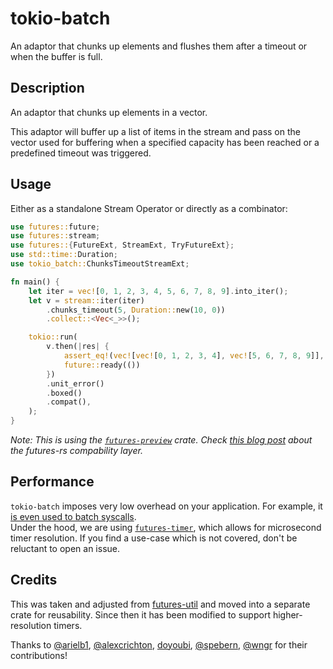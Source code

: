# tokio-batch

An adaptor that chunks up elements and flushes them after a timeout or when the buffer is full.

## Description

An adaptor that chunks up elements in a vector.

This adaptor will buffer up a list of items in the stream and pass on the
vector used for buffering when a specified capacity has been reached
or a predefined timeout was triggered.

## Usage

Either as a standalone Stream Operator or directly as a combinator:
```rust
use futures::future;
use futures::stream;
use futures::{FutureExt, StreamExt, TryFutureExt};
use std::time::Duration;
use tokio_batch::ChunksTimeoutStreamExt;

fn main() {
    let iter = vec![0, 1, 2, 3, 4, 5, 6, 7, 8, 9].into_iter();
    let v = stream::iter(iter)
        .chunks_timeout(5, Duration::new(10, 0))
        .collect::<Vec<_>>();

    tokio::run(
        v.then(|res| {
            assert_eq!(vec![vec![0, 1, 2, 3, 4], vec![5, 6, 7, 8, 9]], res);
            future::ready(())
        })
        .unit_error()
        .boxed()
        .compat(),
    );
}
```

_Note: This is using the [`futures-preview`](https://crates.io/crates/futures-preview) crate.
Check [this blog post](https://rust-lang-nursery.github.io/futures-rs/blog/2019/04/18/compatibility-layer.html) about the futures-rs compability layer._

## Performance

`tokio-batch` imposes very low overhead on your application. For example, it [is even used to batch syscalls](https://github.com/mre/tokio-batch/issues/4).  
Under the hood, we are using [`futures-timer`](https://github.com/async-rs/futures-timer), which allows for microsecond timer resolution. 
If you find a use-case which is not covered, don't be reluctant to open an issue.

## Credits

This was taken and adjusted from [futures-util](
https://github.com/rust-lang-nursery/futures-rs/blob/4613193023dd4071bbd32b666e3b85efede3a725/futures-util/src/stream/chunks.rs) and moved into a separate crate for reusability.
Since then it has been modified to support higher-resolution timers.

Thanks to [@arielb1](https://github.com/arielb1), [@alexcrichton](https://github.com/alexcrichton/), [doyoubi](https://github.com/doyoubi), [@spebern](https://github.com/spebern), [@wngr](https://github.com/wngr) for their contributions!
